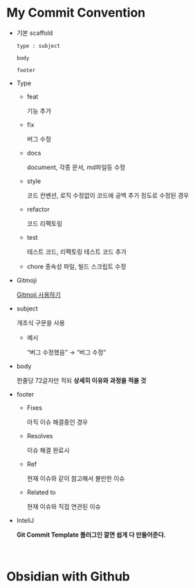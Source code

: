 # My Commit Convention

- 기본 scaffold

    ```
    type : subject

    body

    footer
    ```

- Type
    - feat

        기능 추가

    - fix

        버그 수정

    - docs

        document, 각종 문서, md파일등 수정

    - style

        코드 컨벤션, 로직 수정없이 코드에 공백 추가 정도로 수정된 경우

    - refactor

        코드 리팩토링

    - test

        테스트 코드, 리팩토링 테스트 코드 추가

    - chore
    종속성 파일, 빌드 스크립트 수정
- Gitmoji

    [Gitmoji 사용하기](https://treasurebear.tistory.com/70)

- subject

    개조식 구문을 사용

    - 예시

        “버그 수정했음” → “버그 수정”

- body

    한줄당 72글자만 적되 **상세히 이유와 과정을 적을 것**

- footer
    - Fixes

        아직 이슈 해결중인 경우

    - Resolves

        이슈 해결 완료시

    - Ref

        현재 이슈와 같이 참고해서 볼만한 이슈

    - Related to

        현재 이슈와 직접 연관된 이슈

- InteliJ

    **Git Commit Template 플러그인 깔면 쉽게 다 만들어준다.**


<br>

# Obsidian with Github
